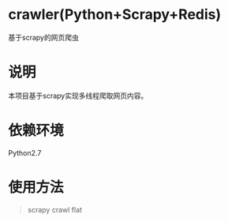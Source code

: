 # crawler(Python+Scrapy+Redis)
基于scrapy的网页爬虫

# 说明
本项目基于scrapy实现多线程爬取网页内容。

# 依赖环境
Python2.7

# 使用方法
> scrapy crawl flat
